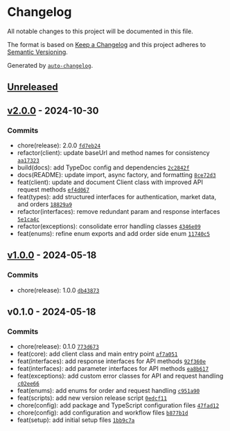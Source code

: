 # Changelog

All notable changes to this project will be documented in this file.

The format is based on [Keep a Changelog](https://keepachangelog.com/en/1.0.0/)
and this project adheres to [Semantic Versioning](https://semver.org/spec/v2.0.0.html).

Generated by [`auto-changelog`](https://github.com/CookPete/auto-changelog).

## [Unreleased](https://github.com/amiwrpremium/ts-bitpin/compare/v2.0.0...HEAD)

## [v2.0.0](https://github.com/amiwrpremium/ts-bitpin/compare/v1.0.0...v2.0.0) - 2024-10-30

### Commits

- chore(release): 2.0.0 [`fd7eb24`](https://github.com/amiwrpremium/ts-bitpin/commit/fd7eb2482bcd5ccc93f3f1e924575c73cf04480b)
- refactor(client): update baseUrl and method names for consistency [`aa17323`](https://github.com/amiwrpremium/ts-bitpin/commit/aa173231f338a5e3a28b258d2c427e999d3a596d)
- build(docs): add TypeDoc config and dependencies [`2c2842f`](https://github.com/amiwrpremium/ts-bitpin/commit/2c2842f871049a75af5bf501978fbc7af84a0b80)
- docs(README): update import, async factory, and formatting [`8ce72d3`](https://github.com/amiwrpremium/ts-bitpin/commit/8ce72d3f3302280501abc9f24ae11193f2438475)
- feat(client): update and document Client class with improved API request methods [`ef4d067`](https://github.com/amiwrpremium/ts-bitpin/commit/ef4d06726dab49dff81f3f53c92db67d4577ca65)
- feat(types): add structured interfaces for authentication, market data, and orders [`18829a9`](https://github.com/amiwrpremium/ts-bitpin/commit/18829a9dc03f9f578db2ffdebb8fa53a86a7abd6)
- refactor(interfaces): remove redundant param and response interfaces [`5e1ca4c`](https://github.com/amiwrpremium/ts-bitpin/commit/5e1ca4caac670ca803ebdc1f4bfbb5ce4ad30a19)
- refactor(exceptions): consolidate error handling classes [`4346e09`](https://github.com/amiwrpremium/ts-bitpin/commit/4346e0910dd0a4a5872b69e71a582b6106628ca0)
- feat(enums): refine enum exports and add order side enum [`11740c5`](https://github.com/amiwrpremium/ts-bitpin/commit/11740c5eaeaf3c5d285bb315fcaa862a4e07f1ca)

## [v1.0.0](https://github.com/amiwrpremium/ts-bitpin/compare/v0.1.0...v1.0.0) - 2024-05-18

### Commits

- chore(release): 1.0.0 [`db43873`](https://github.com/amiwrpremium/ts-bitpin/commit/db43873226555188f3656d4650210903961ededf)

## v0.1.0 - 2024-05-18

### Commits

- chore(release): 0.1.0 [`773d673`](https://github.com/amiwrpremium/ts-bitpin/commit/773d67321bd0b555df0e64cbaf9c05c6a8803f0b)
- feat(core): add client class and main entry point [`af7a051`](https://github.com/amiwrpremium/ts-bitpin/commit/af7a051e75c9f20dc8444a24305c15098470c810)
- feat(interfaces): add response interfaces for API methods [`92f360e`](https://github.com/amiwrpremium/ts-bitpin/commit/92f360ecef9f154b164d756133a93de000412896)
- feat(interfaces): add parameter interfaces for API methods [`ea8b617`](https://github.com/amiwrpremium/ts-bitpin/commit/ea8b617ceedf4a28a623e5cb1d82020edf845cb4)
- feat(exceptions): add custom error classes for API and request handling [`c02ee66`](https://github.com/amiwrpremium/ts-bitpin/commit/c02ee66295ed0eed53403ee2ca9826e3d37f4405)
- feat(enums): add enums for order and request handling [`c951a90`](https://github.com/amiwrpremium/ts-bitpin/commit/c951a9089040492174577ce4751545b5c4050ac4)
- feat(scripts): add new version release script [`0edcf11`](https://github.com/amiwrpremium/ts-bitpin/commit/0edcf11a00ddfab3106fac024c18238766108801)
- chore(config): add package and TypeScript configuration files [`47fad12`](https://github.com/amiwrpremium/ts-bitpin/commit/47fad12a8586136d146ee668d04f2b3a45fb8a00)
- chore(config): add configuration and workflow files [`b877b1d`](https://github.com/amiwrpremium/ts-bitpin/commit/b877b1d99f3d4bf5180b746751f5922dcd71e5b1)
- feat(setup): add initial setup files [`1bb9c7a`](https://github.com/amiwrpremium/ts-bitpin/commit/1bb9c7ac03d4f1c59f292559dd49c0c9fbbd0f41)
